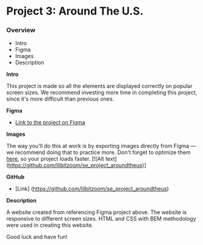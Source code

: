 # Project 3: Around The U.S.

### Overview

- Intro
- Figma
- Images
- Description

**Intro**

This project is made so all the elements are displayed correctly on popular screen sizes. We recommend investing more time in completing this project, since it's more difficult than previous ones.

**Figma**

- [Link to the project on Figma](https://www.figma.com/file/ii4xxsJ0ghevUOcssTlHZv/Sprint-3%3A-Around-the-US?node-id=0%3A1)

**Images**

The way you'll do this at work is by exporting images directly from Figma — we recommend doing that to practice more. Don't forget to optimize them [here](https://tinypng.com/), so your project loads faster.
[![Alt text] (https://github.com/lilbitzoom/se_project_aroundtheus)]

**GitHub**

- [Link] (https://github.com/lilbitzoom/se_project_aroundtheus)

**Description**

A website created from referencing Figma project above. The website is responsive to different screen sizes. HTML and CSS with BEM methodology were used in creating this website. 

Good luck and have fun!
